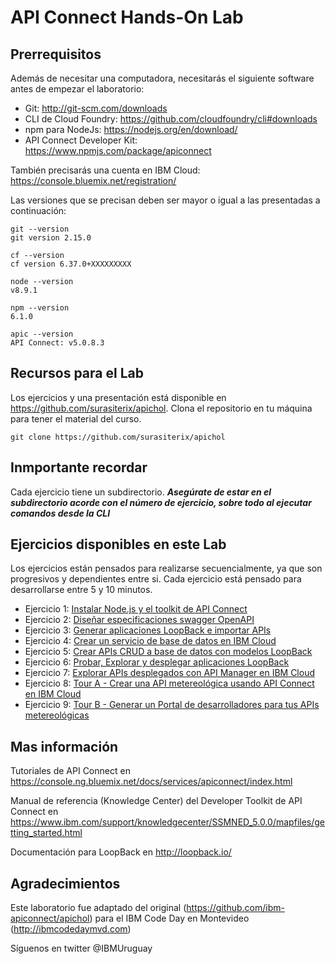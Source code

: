 # API Connect Hands-On Lab

## Prerrequisitos

Además de necesitar una computadora, necesitarás el siguiente software antes de empezar el laboratorio:
-	Git: http://git-scm.com/downloads
- CLI de Cloud Foundry: https://github.com/cloudfoundry/cli#downloads
- npm para NodeJs: https://nodejs.org/en/download/
- API Connect Developer Kit: https://www.npmjs.com/package/apiconnect

También precisarás una cuenta en IBM Cloud: https://console.bluemix.net/registration/

Las versiones que se precisan deben ser mayor o igual a las presentadas a continuación:

```
git --version
git version 2.15.0
```

```
cf --version
cf version 6.37.0+XXXXXXXXX
```

```
node --version
v8.9.1
```

```
npm --version
6.1.0
```

```
apic --version
API Connect: v5.0.8.3
```

## Recursos para el Lab

Los ejercicios y una presentación está disponible en https://github.com/surasiterix/apichol. Clona el repositorio en tu máquina para tener el material del curso.

```
git clone https://github.com/surasiterix/apichol
```

## Inmportante recordar

Cada ejercicio tiene un subdirectorio. ***Asegúrate de estar en el subdirectorio acorde con el número de ejercicio, sobre todo al ejecutar comandos desde la CLI***

## Ejercicios disponibles en este Lab

Los ejercicios están pensados para realizarse secuencialmente, ya que son progresivos y dependientes entre si. Cada ejercicio está pensado para desarrollarse entre 5 y 10 minutos.

- Ejercicio 1: [Instalar Node.js y el toolkit de API Connect](exercises/ex1)
- Ejercicio 2: [Diseñar especificaciones swagger OpenAPI](exercises/ex2)
- Ejercicio 3: [Generar aplicaciones LoopBack e importar APIs](exercises/ex3)
- Ejercicio 4: [Crear un servicio de base de datos en IBM Cloud](exercises/ex4)
- Ejercicio 5: [Crear APIs CRUD a base de datos con modelos LoopBack](exercises/ex5)
- Ejercicio 6: [Probar, Explorar y desplegar aplicaciones LoopBack](exercises/ex6)
- Ejercicio 7: [Explorar APIs desplegados con API Manager en IBM Cloud](exercises/ex7)
- Ejercicio 8: [Tour A - Crear una API metereológica usando API Connect en IBM Cloud](exercises/ex8)
- Ejercicio 9: [Tour B - Generar un Portal de desarrolladores para tus APIs metereológicas](exercises/ex9)

## Mas información

Tutoriales de API Connect en https://console.ng.bluemix.net/docs/services/apiconnect/index.html

Manual de referencia (Knowledge Center) del Developer Toolkit de API Connect en https://www.ibm.com/support/knowledgecenter/SSMNED_5.0.0/mapfiles/getting_started.html

Documentación para LoopBack en http://loopback.io/

## Agradecimientos

Este laboratorio fue adaptado del original (https://github.com/ibm-apiconnect/apichol) para el IBM Code Day en Montevideo (http://ibmcodedaymvd.com)

Síguenos en twitter @IBMUruguay
